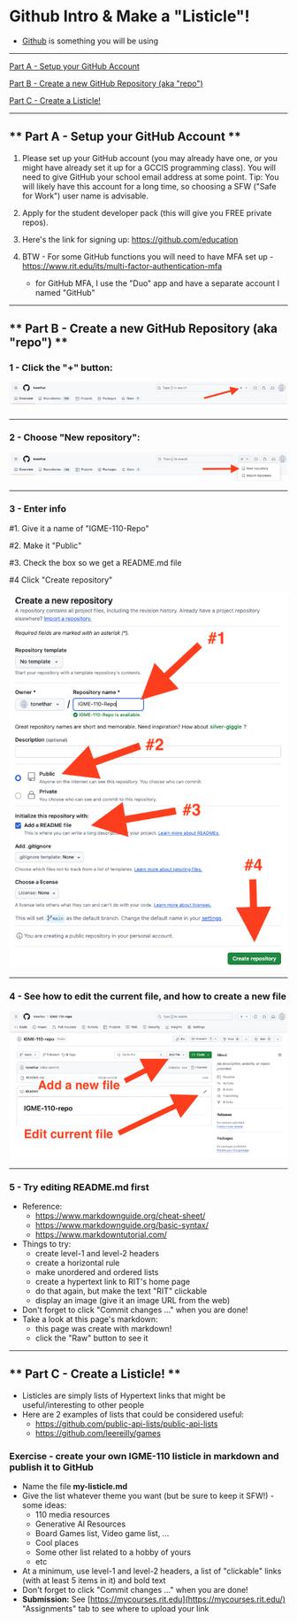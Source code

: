 # Github Intro & Make a "Listicle"!

- [Github](https://github.com/) is something you will be using 

---

[Part A - Setup your GitHub Account](#-part-a---setup-your-github-account-)

[Part B - Create a new GitHub Repository (aka "repo")](#-part-b---create-a-new-github-repository-aka-repo-)

[Part C - Create a Listicle!](#-part-c---create-a-listicle-)

---

## \*\* Part A - Setup your GitHub Account \*\*

1. Please set up your GitHub account (you may already have one, or you might have already set it up for a GCCIS programming class).
You will need to give GitHub your school email address at some point. 
Tip: You will likely have this account for a long time, so choosing a SFW ("Safe for Work") user name is advisable.

2. Apply for the student developer pack (this will give you FREE private repos).

3. Here's the link for signing up: https://github.com/education

4. BTW - For some GitHub functions you will need to have MFA set up - https://www.rit.edu/its/multi-factor-authentication-mfa

    - for GitHub MFA, I use the "Duo" app and have a separate account I named "GitHub"


---

## \*\* Part B - Create a new GitHub Repository (aka "repo") \*\*

### 1 - Click the "+" button:

![screenshot](_images/github-intro-1.png)

---

### 2 - Choose "New repository":

![screenshot](_images/github-intro-2.png)

---

### 3 - Enter info

\#1. Give it a name of "IGME-110-Repo" 

\#2. Make it "Public"

\#3. Check the box so we get a README.md file 

\#4 Click "Create repository"

![screenshot](_images/github-intro-3.png)

---

### 4 - See how to edit the current file, and how to create a new file

![screenshot](_images/github-intro-4.png)

---

### 5 - Try editing README.md first

- Reference:
  - https://www.markdownguide.org/cheat-sheet/
  - https://www.markdownguide.org/basic-syntax/
  - https://www.markdowntutorial.com/
- Things to try:
  - create level-1 and level-2 headers
  - create a horizontal rule
  - make unordered and ordered lists
  - create a hypertext link to RIT's home page
  - do that again, but make the text "RIT" clickable
  - display an image (give it an image URL from the web)
- Don't forget to click "Commit changes ..." when you are done!
- Take a look at this page's markdown:
  - this page was create with markdown!
  - click the "Raw" button to see it

---

## \*\* Part C - Create a Listicle! \*\*

- Listicles are simply lists of Hypertext links that might be useful/interesting to other people
- Here are 2 examples of lists that could be considered useful:
  - https://github.com/public-api-lists/public-api-lists
  - https://github.com/leereilly/games

### Exercise - create your own IGME-110 listicle in markdown and publish it to GitHub

- Name the file **my-listicle.md**
- Give the list whatever theme you want  (but be sure to keep it SFW!) - some ideas:
  - 110 media resources
  - Generative AI Resources
  - Board Games list, Video game list, ...
  - Cool places
  - Some other list related to a hobby of yours
  - etc
- At a minimum, use level-1 and level-2 headers, a list of "clickable" links (with at least 5 items in it) and bold text
- Don't forget to click "Commit changes ..." when you are done!
- **Submission:** See [https://mycourses.rit.edu](https://mycourses.rit.edu/) "Assignments" tab to see where to upload your link





